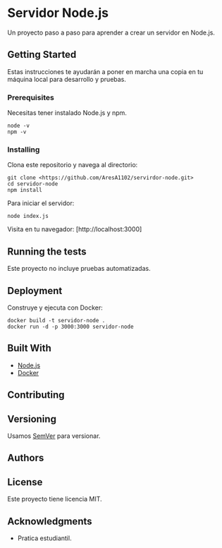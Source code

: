 # Servidor Node.js

Un proyecto paso a paso para aprender a crear un servidor en Node.js.

## Getting Started

Estas instrucciones te ayudarán a poner en marcha una copia en tu máquina local para desarrollo y pruebas.

### Prerequisites

Necesitas tener instalado Node.js y npm.

```
node -v
npm -v
```

### Installing

Clona este repositorio y navega al directorio:

```
git clone <https://github.com/AresA1102/servirdor-node.git>
cd servidor-node
npm install
```

Para iniciar el servidor:

```
node index.js
```

Visita en tu navegador: [http://localhost:3000]

## Running the tests

Este proyecto no incluye pruebas automatizadas.

## Deployment

Construye y ejecuta con Docker:

```
docker build -t servidor-node .
docker run -d -p 3000:3000 servidor-node
```

## Built With

* [Node.js](https://nodejs.org/)
* [Docker](https://www.docker.com/)

## Contributing


## Versioning

Usamos [SemVer](http://semver.org/) para versionar.

## Authors

## License

Este proyecto tiene licencia MIT.

## Acknowledgments
* Pratica estudiantil.
